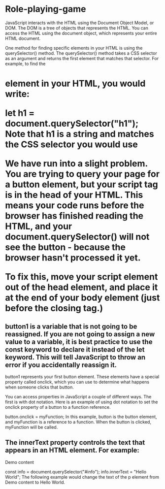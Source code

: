 # Role-playing-game

JavaScript interacts with the HTML using the Document Object Model, or DOM. The DOM is a tree of objects that represents the HTML. You can access the HTML using the document object, which represents your entire HTML document.

One method for finding specific elements in your HTML is using the querySelector() method. The querySelector() method takes a CSS selector as an argument and returns the first element that matches that selector. For example, to find the <h1> element in your HTML, you would write:

let h1 = document.querySelector("h1");
Note that h1 is a string and matches the CSS selector you would use

We have run into a slight problem. You are trying to query your page for a button element, but your script tag is in the head of your HTML. This means your code runs before the browser has finished reading the HTML, and your document.querySelector() will not see the button - because the browser hasn't processed it yet.

To fix this, move your script element out of the head element, and place it at the end of your body element (just before the closing </body> tag.)

## button1 is a variable that is not going to be reassigned. If you are not going to assign a new value to a variable, it is best practice to use the const keyword to declare it instead of the let keyword. This will tell JavaScript to throw an error if you accidentally reassign it.

button1 represents your first button element. These elements have a special property called onclick, which you can use to determine what happens when someone clicks that button.

You can access properties in JavaScript a couple of different ways. The first is with dot notation. Here is an example of using dot notation to set the onclick property of a button to a function reference.

button.onclick = myFunction;
In this example, button is the button element, and myFunction is a reference to a function. When the button is clicked, myFunction will be called.

## The innerText property controls the text that appears in an HTML element. For example:

<p id="info">Demo content</p> 
const info = document.querySelector("#info"); 
info.innerText = "Hello World"; 
The following example would change the text of the p element from Demo content to Hello World.

